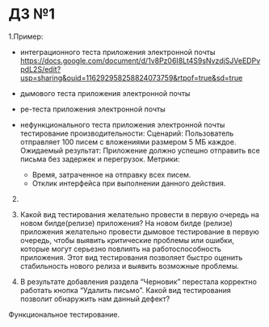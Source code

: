 # ДЗ №1
 1.Пример:
- интеграционного теста приложения электронной почты
  https://docs.google.com/document/d/1v8Pz06I8Lt4S9sNvzdjSJVeEDPvpdL2S/edit?usp=sharing&ouid=116292958258824073759&rtpof=true&sd=true
- дымового теста приложения электронной почты

- ре-теста приложения электронной почты
  
- нефункционального теста приложения электронной почты
  тестирование производительности:
 Сценарий: Пользователь отправляет 100 писем с вложениями размером 5 МБ каждое.
 Ожидаемый результат: Приложение должно успешно отправить все письма без задержек и перегрузок.
 Метрики:
    - Время, затраченное на отправку всех писем.
    - Отклик интерфейса при выполнении данного действия.


2.


3. Какой вид тестирования желательно провести в первую очередь на новом билде(релизе) приложения?
   На новом билде (релизе) приложения желательно провести дымовое тестирование в первую очередь, 
чтобы выявить критические проблемы или ошибки, которые могут серьезно повлиять на работоспособность приложения. 
Этот вид тестирования позволяет быстро оценить стабильность нового релиза и выявить возможные проблемы. 
4. В результате добавления раздела “Черновик” перестала корректно работать кнопка “Удалить письмо”. 
 Какой вид тестирования позволит обнаружить нам данный дефект?

Функциональное тестирование.